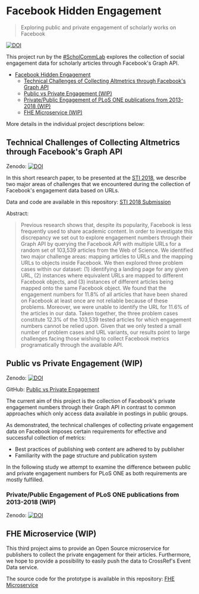 # Facebook Hidden Engagement
> Exploring public and private engagement of scholarly works on Facebook

[![DOI](https://zenodo.org/badge/132671492.svg)](https://zenodo.org/badge/latestdoi/132671492)

This project run by the [\#ScholCommLab](scholcommlab.ca) explores the collection of social engagement data for scholarly articles through Facebook's Graph API.

- [Facebook Hidden Engagement](#facebook-hidden-engagement)
    - [Technical Challenges of Collecting Altmetrics through Facebook's Graph API](#technical-challenges-of-collecting-altmetrics-through-facebooks-graph-api)
    - [Public vs Private Engagement (WIP)](#public-vs-private-engagement-wip)
    - [Private/Public Engagement of PLoS ONE publications from 2013-2018 (WIP)](#privatepublic-engagement-of-plos-one-publications-from-2013-2018-wip)
    - [FHE Microservice (WIP)](#fhe-microservice-wip)

More details in the individual project descriptions below:

## Technical Challenges of Collecting Altmetrics through Facebook's Graph API

Zenodo: [![DOI](https://zenodo.org/badge/125935481.svg)](https://zenodo.org/badge/latestdoi/125935481)

In this short research paper, to be presented at the [STI 2018](http://sti2018.cwts.nl/), we describe two major areas of challenges that we encountered during the collection of Facebook's engagement data based on URLs. 

Data and code are available in this repository: [STI 2018 Submission](https://github.com/ScholCommLab/fhe-technical-challenges)

Abstract:

> Previous research shows that, despite its popularity, Facebook is less frequently used to share academic content. In order to investigate this discrepancy we set out to explore engagement numbers through their Graph API by querying the Facebook API with multiple URLs for a random set of 103,539 articles from the Web of Science. We identified two major challenge areas: mapping articles to URLs and the mapping URLs to objects inside Facebook. We then explored three problem cases within our dataset: (1) identifying a landing page for any given URL, (2) instances where equivalent URLs are mapped to different Facebook objects, and (3) instances of different articles being mapped onto the same Facebook object. We found that the engagement numbers for 11.8% of all articles that have been shared on Facebook at least once are not reliable because of these problems. Moreover, we were unable to identify the URL for 11.6% of the articles in our data. Taken together, the three problem cases constitute 12.3% of the 103,539 tested articles for which engagement numbers cannot be relied upon. Given that we only tested a small number of problem cases and URL variants, our results point to large challenges facing those wishing to collect Facebook metrics programatically through the available API.

## Public vs Private Engagement (WIP)

Zenodo: [![DOI](https://zenodo.org/badge/107598922.svg)](https://zenodo.org/badge/latestdoi/107598922)

GitHub: [Public vs Private Engagement](https://github.com/ScholCommLab/fhe-public-private)

The current aim of this project is the collection of Facebook's private engagement numbers through their Graph API in contrast to common approaches which only access data available in postings in public groups.

As demonstrated, the technical challenges of collecting private engagement data on Facebook imposes certain requirements for effective and successful collection of metrics:

- Best practices of publishing web content are adhered to by publisher
- Familiarity with the page structure and publication system

In the following study we attempt to examine the difference between public and private engagement numbers for PLoS ONE as both requirements are mostly fulfilled.

### Private/Public Engagement of PLoS ONE publications from 2013-2018 (WIP)

Zenodo: [![DOI](https://zenodo.org/badge/136392868.svg)](https://zenodo.org/badge/latestdoi/136392868)

## FHE Microservice (WIP)

This third project aims to provide an Open Source microservice for publishers to collect the private engagement for their articles. Furthermore, we hope to provide a possibility to easily push the data to CrossRef's Event Data service.

The source code for the prototype is available in this repository: [FHE Microservice](https://github.com/ScholCommLab/fhe-collector)

